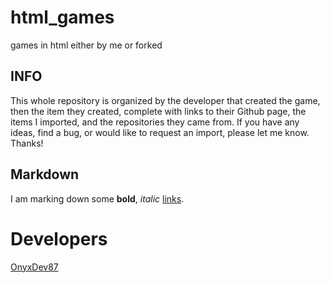 # html_games
games in html either by me or forked

## INFO
This whole repository is organized by the developer that created the game, then the item they created, complete with links to their Github page, the items I imported, and the repositories they came from. If you have any ideas, find a bug, or would like to request an import, please let me know. 
Thanks!

## Markdown
I am marking down some **bold**, *italic* [links](https://en.wikipedia.org/wiki/Buffalo_buffalo_Buffalo_buffalo_buffalo_buffalo_Buffalo_buffalo).

# Developers
[OnyxDev87](OnyxDev87/projects)
